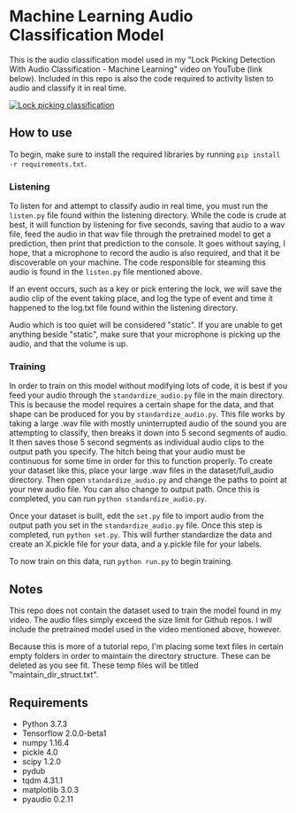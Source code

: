 # Machine Learning Audio Classification Model

This is the audio classification model used in my "Lock Picking Detection With Audio Classification - Machine Learning" video on YouTube (link below). Included in this repo is also the code required to activity listen to audio and classify it in real time.

[![Lock picking classification](http://img.youtube.com/vi/s5ePte2AE-g/0.jpg)](https://www.youtube.com/watch?v=s5ePte2AE-g "Lock picking detection using audio classification")

## How to use

To begin, make sure to install the required libraries by running `pip install -r requirements.txt`.

### Listening

To listen for and attempt to classify audio in real time, you must run the `listen.py` file found within the listening directory. While the code is crude at best, it will function by listening for five seconds, saving that audio to a wav file, feed the audio in that wav file through the pretrained model to get a prediction, then print that prediction to the console. It goes without saying, I hope, that a microphone to record the audio is also required, and that it be discoverable on your machine. The code responsible for steaming this audio is found in the `listen.py` file mentioned above.

If an event occurs, such as a key or pick entering the lock, we will save the audio clip of the event taking place, and log the type of event and time it happened to the log.txt file found within the listening directory.

Audio which is too quiet will be considered "static". If you are unable to get anything beside "static", make sure that your microphone is picking up the audio, and that the volume is up.

### Training

In order to train on this model without modifying lots of code, it is best if you feed your audio through the `standardize_audio.py` file in the main directory. This is because the model requires a certain shape for the data, and that shape can be produced for you by `standardize_audio.py`. This file works by taking a large .wav file with mostly uninterrupted audio of the sound you are attempting to classify, then breaks it down into 5 second segments of audio. It then saves those 5 second segments as individual audio clips to the output path you specify. The hitch being that your audio must be continuous for some time in order for this to function properly. To create your dataset like this, place your large .wav files in the dataset/full_audio directory. Then open `standardize_audio.py` and change the paths to point at your new audio file. You can also change to output path. Once this is completed, you can run `python standardize_audio.py`.

Once your dataset is built, edit the `set.py` file to import audio from the output path you set in the `standardize_audio.py` file. Once this step is completed, run `python set.py`. This will further standardize the data and create an X.pickle file for your data, and a y.pickle file for your labels.

To now train on this data, run `python run.py` to begin training.

## Notes

This repo does not contain the dataset used to train the model found in my video. The audio files simply exceed the size limit for Github repos. I will include the pretrained model used in the video mentioned above, however.

Because this is more of a tutorial repo, I'm placing some text files in certain empty folders in order to maintain the directory structure. These can be deleted as you see fit. These temp files will be titled "maintain_dir_struct.txt".

## Requirements

* Python 3.7.3
* Tensorflow 2.0.0-beta1
* numpy 1.16.4
* pickle 4.0
* scipy 1.2.0
* pydub
* tqdm 4.31.1
* matplotlib 3.0.3
* pyaudio 0.2.11